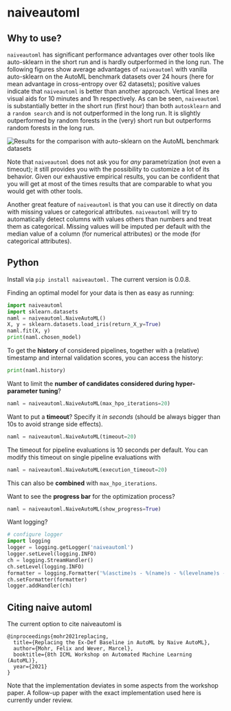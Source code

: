 # naiveautoml

## Why to use?
`naiveautoml` has significant performance advantages over other tools like auto-sklearn in the short run and is hardly outperformed in the long run.
The following figures show average advantages of `naiveautoml` with vanilla auto-sklearn on the AutoML benchmark datasets over 24 hours (here for mean advantage in cross-entropy over 62 datasets); positive values indicate that `naiveautoml` is better than another approach.
Vertical lines are visual aids for 10 minutes and 1h respectively.
As can be seen, `naiveautoml` is substantially better in the short run (first hour) than both `autosklearn` and a `random search` and is not outperformed in the long run.
It is slightly outperformed by random forests in the (very) short run but outperforms random forests in the long run.

![Results for the comparison with auto-sklearn on the AutoML benchmark datasets](https://github.com/fmohr/naiveautoml/blob/master/publications/2022MLJ/plots/advantages.jpg)

Note that `naiveautoml` does not ask you for *any* parametrization (not even a timeout); it still provides you with the possibility to customize a lot of its behavior. Given our exhaustive empirical results, you can be confident that you will get at most of the times results that are comparable to what you would get with other tools.

Another great feature of `naiveautoml` is that you can use it directly on data with missing values or categorical attributes. `naiveautoml` will try to automatically detect columns with values others than numbers and treat them as categorical.
Missing values will be imputed per default with the median value of a column (for numerical attributes) or the mode (for categorical attributes).

## Python
Install via `pip install naiveautoml.`
The current version is 0.0.8.

Finding an optimal model for your data is then as easy as running:

```python
import naiveautoml
import sklearn.datasets
naml = naiveautoml.NaiveAutoML()
X, y = sklearn.datasets.load_iris(return_X_y=True)
naml.fit(X, y)
print(naml.chosen_model)
```

To get the **history** of considered pipelines, together with a (relative) timestamp and internal validation scores, you can access the history:

```python
print(naml.history)
```

Want to limit the **number of candidates considered during hyper-parameter tuning**?

```python
naml = naiveautoml.NaiveAutoML(max_hpo_iterations=20)
```
Want to put a **timeout**? Specify it *in seconds* (should be always bigger than 10s to avoid strange side effects).

```python
naml = naiveautoml.NaiveAutoML(timeout=20)
```
The timeout for pipeline evaluations is 10 seconds per default. You can modify this timeout on single pipeline evaluations with

```python
naml = naiveautoml.NaiveAutoML(execution_timeout=20)
```

This can also be **combined** with `max_hpo_iterations`.

Want to see the **progress bar** for the optimization process?

```python
naml = naiveautoml.NaiveAutoML(show_progress=True)
```

Want logging?

```python
# configure logger
import logging
logger = logging.getLogger('naiveautoml')
logger.setLevel(logging.INFO)
ch = logging.StreamHandler()
ch.setLevel(logging.INFO)
formatter = logging.Formatter('%(asctime)s - %(name)s - %(levelname)s - %(message)s')
ch.setFormatter(formatter)
logger.addHandler(ch)
```

## Citing naive automl
The current option to cite naiveautoml is

```
@inproceedings{mohr2021replacing,
  title={Replacing the Ex-Def Baseline in AutoML by Naive AutoML},
  author={Mohr, Felix and Wever, Marcel},
  booktitle={8th ICML Workshop on Automated Machine Learning (AutoML)},
  year={2021}
}
```
Note that the implementation deviates in some aspects from the workshop paper.
A follow-up paper with the exact implementation used here is currently under review.
